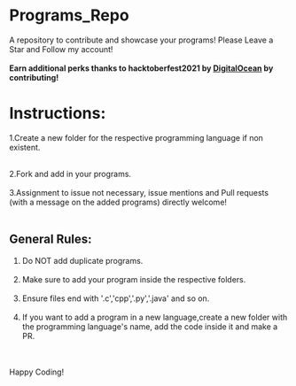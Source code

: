 # Programs_Repo
A repository to contribute and showcase your programs! Please Leave a Star and Follow my account!
<br><br>
**Earn additional perks thanks to hacktoberfest2021 by [DigitalOcean](https://hacktoberfest.digitalocean.com/) by contributing!**
<br>

# Instructions:

1.Create a new folder for the respective programming language if non existent.
<br><br>

2.Fork and add in your programs.
<br><br>
3.Assignment to issue not necessary, issue mentions and Pull requests (with a message on the added programs) directly welcome!
<br><br>

## General Rules:

1. Do NOT add duplicate programs.
<br><br>
2. Make sure to add your program inside the respective folders.
<br><br>
3. Ensure files end with '.c','cpp','.py','.java' and so on.
<br><br>
4. If you want to add a program in a new language,create a new folder with the programming language's name, add the code inside it and make a PR.

<br><br>
Happy Coding!
